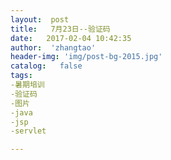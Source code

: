```yaml
---
layout:  post
title:   7月23日--验证码
date:   2017-02-04 10:42:35
author:  'zhangtao'
header-img: 'img/post-bg-2015.jpg'
catalog:   false
tags:
-暑期培训
-验证码
-图片
-java
-jsp
-servlet

---
```



